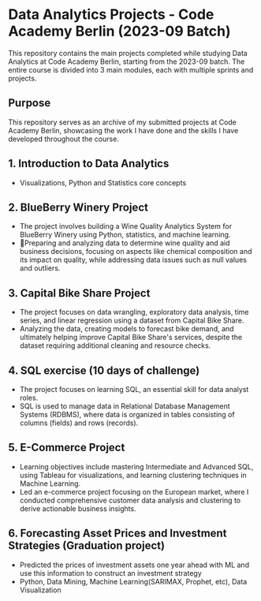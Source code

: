# Data Analytics Projects - Code Academy Berlin (2023-09 Batch)

This repository contains the main projects completed while studying Data Analytics at Code Academy Berlin, starting from the 2023-09 batch. The entire course is divided into 3 main modules, each with multiple sprints and projects.

## Purpose

This repository serves as an archive of my submitted projects at Code Academy Berlin, showcasing the work I have done and the skills I have developed throughout the course.

## 1. Introduction to Data Analytics

- Visualizations, Python and Statistics core concepts

## 2. BlueBerry Winery Project

- The project involves building a Wine Quality Analytics System for BlueBerry Winery using Python, statistics, and machine learning. 
- Preparing and analyzing data to determine wine quality and aid business decisions, focusing on aspects like chemical composition and its impact on quality, while addressing data issues such as null values and outliers.

## 3. Capital Bike Share Project

- The project focuses on data wrangling, exploratory data analysis, time series, and linear regression using a dataset from Capital Bike Share.
- Analyzing the data, creating models to forecast bike demand, and ultimately helping improve Capital Bike Share's services, despite the dataset requiring additional cleaning and resource checks.

## 4. SQL exercise (10 days of challenge)

- The project focuses on learning SQL, an essential skill for data analyst roles.
- SQL is used to manage data in Relational Database Management Systems (RDBMS), where data is organized in tables consisting of columns (fields) and rows (records). 

## 5. E-Commerce Project

- Learning objectives include mastering Intermediate and Advanced SQL, using Tableau for visualizations, and learning clustering techniques in Machine Learning.
- Led an e-commerce project focusing on the European market, where I conducted comprehensive customer data analysis and clustering to derive actionable business insights.

## 6. Forecasting Asset Prices and Investment Strategies (Graduation project)
 
- Predicted the prices of investment assets one year ahead with ML and use this information to construct an investment strategy
- Python, Data Mining, Machine Learning(SARIMAX, Prophet, etc), Data Visualization
